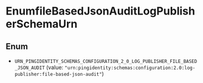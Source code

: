

# EnumfileBasedJsonAuditLogPublisherSchemaUrn

## Enum


* `URN_PINGIDENTITY_SCHEMAS_CONFIGURATION_2_0_LOG_PUBLISHER_FILE_BASED_JSON_AUDIT` (value: `"urn:pingidentity:schemas:configuration:2.0:log-publisher:file-based-json-audit"`)



